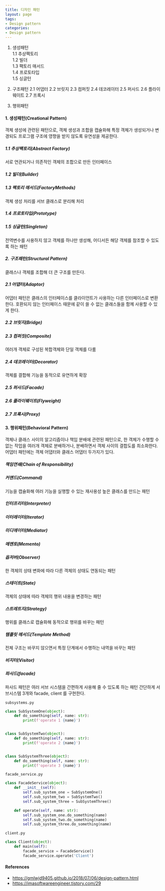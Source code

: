 ```yaml
---
title: 디자인 패턴
layout: page
tags:
- Design pattern
categories:
- Design pattern
---
```


1. 생성패턴  
	1.1 추상팩토리  
	1.2 빌더  
	1.3 팩토리 매서드  
	1.4 프로토타입  
	1.5 싱글턴  
	
2. 구조패턴
    2.1 어댑터
    2.2 브릿지
    2.3 컴퍼짓 
    2.4 데코레이터 
    2.5 퍼사드
    2.6 플라이웨이트
    2.7 프록시
    
3. 행위패턴



#### 1. 생성패턴(Creational Pattern)

객체 생성에 관련된 패턴으로, 객체 생성과 조합을 캡슐화해 특정 객체가 생성되거나 변경되도 프로그램 구조에 영향을 받지 않도록 유연성을 제공한다.

##### 1.1 추상팩토리(Abstract Factory)
서로 연관되거나 의존적인 객체의 조합으로 만든 인터페이스

##### 1.2 빌더(Builder)

##### 1.3 팩토리 매서드(FactoryMethods)
객체 생성 처리를 서브 클래스로 분리해 처리

##### 1.4 프로토타입(Prototype)

##### 1.5 싱글턴(Singleton)
전역변수를 사용하지 않고 객체를 하나만 생성해, 어디서든 해당 객체를 참조할 수 있도록 하는 패턴

  

##### 2. 구조패턴(Structural Pattern)

클래스나 객체를 조합해 더 큰 구조를 만든다. 

##### 2.1 어댑터(Adaptor)
어댑터 패턴은 클래스의 인터페이스를 클라이언트가 사용하는 다른 인터페이스로 변환한다. 호환되지 않는 인터페이스 때문에 같이 쓸 수 없는 클래스들을 함께 사용할 수 있게 한다.

##### 2.2 브릿지(Bridge)

##### 2.3 컴퍼짓(Composite) 
여러개 객체로 구성된 복합객체와 단일 객체를 다룸

##### 2.4 데코레이터(Decorator) 
객체를 결합해 기능을 동적으로 유연하게 확장

##### 2.5 퍼사드(Facade)

##### 2.6 플라이웨이트(Flyweight)

##### 2.7 프록시(Proxy)

#### 3. 행위패턴(Behavioral Pattern)
객체나 클래스 사이의 알고리즘이나 책임 분배에 관련된 패턴으로, 한 객체가 수행할 수 없는 작업을 여러개 객체로 분배하거나, 분배하면서 객체 사이의 결합도를 최소화한다. 어댑터 패턴에는 객체 어댑터와 클래스 어댑터 두가지가 있다.

##### 책임연쇄(Chain of Responsibility)

##### 커맨드(Command) 
기능을 캡슐화해 여러 기능을 실행할 수 있는 재사용성 높은 클래스를 만드는 패턴

##### 인터프리터(Interpreter)

##### 이터레이터(Iterator)

##### 미디에이터(Mediator)

##### 메멘토(Memento)

##### 옵저버(Observer) 
한 객체의 상태 변화에 따라 다른 객체의 상태도 연동되는 패턴

##### 스테이트(State)
객체의 상태에 따라 객체의 행위 내용을 변경하는 패턴

##### 스트레트지(Strategy)
행위를 클래스로 캡슐화해 동적으로 행위를 바꾸는 패턴

##### 템플릿 메서드(Template Method)
전체 구조는 바꾸지 않으면서 특정 단계에서 수행하는 내역을 바꾸는 패턴

##### 비지터(Visitor)

##### 파사드(facade)
파사드 패턴은 여러 서브 시스템을 간편하게 사용해 줄 수 있도록 하는 패턴
간단하게 서브시스템 3개와 facade, client 를 구현한다.

`subsystems.py`

```python
class SubSystemOne(object):
    def do_something(self, name: str):
        print(f'operate 1 {name}')


class SubSystemTwo(object):
    def do_something(self, name: str):
        print(f'operate 2 {name}')


class SubSystemThree(object):
    def do_something(self, name: str):
        print(f'operate 3 {name}')
```



`facade_service.py`

```python
class FacadeService(object):
    def __init__(self):
        self.sub_system_one = SubSystemOne()
        self.sub_system_two = SubSystemTwo()
        self.sub_system_three = SubSystemThree()

    def operate(self, name: str):
        self.sub_system_one.do_something(name)
        self.sub_system_two.do_something(name)
        self.sub_system_three.do_something(name)
```



`client.py`

```python
class Client(object):
    def main(self):
        facade_service = FacadeService()
        facade_service.operate('Client')
```






#### References

* https://gmlwjd9405.github.io/2018/07/06/design-pattern.html
* https://imasoftwareengineer.tistory.com/29
